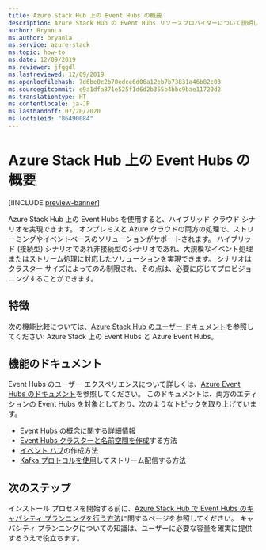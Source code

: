 ```yaml
---
title: Azure Stack Hub 上の Event Hubs の概要
description: Azure Stack Hub の Event Hubs リソースプロバイダーについて説明します。
author: BryanLa
ms.author: bryanla
ms.service: azure-stack
ms.topic: how-to
ms.date: 12/09/2019
ms.reviewer: jfggdl
ms.lastreviewed: 12/09/2019
ms.openlocfilehash: 7d6be0c2b70edce6d06a12eb7b73831a46b82c03
ms.sourcegitcommit: e9a1dfa871e525f1d6d2b355b4bbc9bae11720d2
ms.translationtype: HT
ms.contentlocale: ja-JP
ms.lasthandoff: 07/20/2020
ms.locfileid: "86490084"
---
```

# <a name="event-hubs-on-azure-stack-hub-overview"></a>Azure Stack Hub 上の Event Hubs の概要

[!INCLUDE [preview-banner](../includes/event-hubs-preview.md)]

Azure Stack Hub 上の Event Hubs を使用すると、ハイブリッド クラウド シナリオを実現できます。 オンプレミスと Azure クラウドの両方の処理で、ストリーミングやイベントベースのソリューションがサポートされます。 ハイブリッド (接続型) シナリオであれ非接続型のシナリオであれ、大規模なイベント処理またはストリーム処理に対応したソリューションを実現できます。 シナリオはクラスター サイズによってのみ制限され、その点は、必要に応じてプロビジョニングすることができます。 

## <a name="features"></a>特徴

次の機能比較については、[Azure Stack Hub のユーザー ドキュメント](../user/event-hubs-overview.md)を参照してください: Azure Stack 上の Event Hubs と Azure Event Hubs。

## <a name="feature-documentation"></a>機能のドキュメント

Event Hubs のユーザー エクスペリエンスについて詳しくは、[Azure Event Hubs のドキュメント](/azure/event-hubs/)を参照してください。 このドキュメントは、両方のエディションの Event Hubs を対象としており、次のようなトピックを取り上げています。

- [Event Hubs の概念](/azure/event-hubs/event-hubs-features)に関する詳細情報
- [Event Hubs クラスターと名前空間を作成](/azure/event-hubs/event-hubs-dedicated-cluster-create-portal)する方法
- [イベント ハブ](/azure/event-hubs/event-hubs-create#create-an-event-hub)の作成方法
- [Kafka プロトコルを使用](/azure/event-hubs/event-hubs-quickstart-kafka-enabled-event-hubs)してストリーム配信する方法


## <a name="next-steps"></a>次のステップ

インストール プロセスを開始する前に、[Azure Stack Hub で Event Hubs のキャパシティ プランニングを行う方法](event-hubs-rp-capacity-planning.md)に関するページを参照してください。 キャパシティ プランニングについての知識は、ユーザーに必要な容量を確実に提供するうえで役立ちます。
